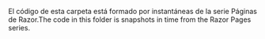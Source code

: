 <span data-ttu-id="60be6-101">El código de esta carpeta está formado por instantáneas de la serie Páginas de Razor.</span><span class="sxs-lookup"><span data-stu-id="60be6-101">The code in this folder is snapshots in time from the Razor Pages series.</span></span>
